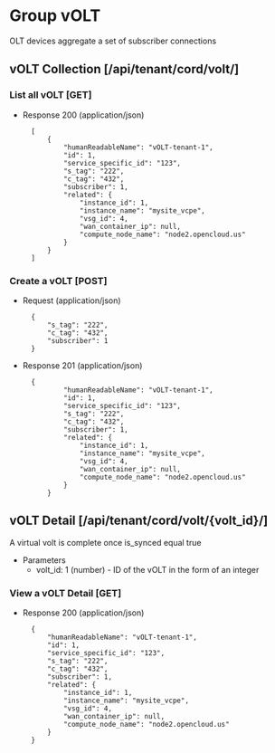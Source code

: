 # Group vOLT

OLT devices aggregate a set of subscriber connections

## vOLT Collection [/api/tenant/cord/volt/]

### List all vOLT [GET]

+ Response 200 (application/json)

        [
            {
                "humanReadableName": "vOLT-tenant-1",
                "id": 1,
                "service_specific_id": "123",
                "s_tag": "222",
                "c_tag": "432",
                "subscriber": 1,
                "related": {
                    "instance_id": 1,
                    "instance_name": "mysite_vcpe",
                    "vsg_id": 4,
                    "wan_container_ip": null,
                    "compute_node_name": "node2.opencloud.us"
                }
            }
        ]

### Create a vOLT [POST]

+ Request (application/json)

        {
            "s_tag": "222",
            "c_tag": "432",
            "subscriber": 1
        }

+ Response 201 (application/json)

        {
                "humanReadableName": "vOLT-tenant-1",
                "id": 1,
                "service_specific_id": "123",
                "s_tag": "222",
                "c_tag": "432",
                "subscriber": 1,
                "related": {
                    "instance_id": 1,
                    "instance_name": "mysite_vcpe",
                    "vsg_id": 4,
                    "wan_container_ip": null,
                    "compute_node_name": "node2.opencloud.us"
                }
            }

## vOLT Detail [/api/tenant/cord/volt/{volt_id}/]

A virtual volt is complete once is_synced equal true

+ Parameters
    + volt_id: 1 (number) - ID of the vOLT in the form of an integer

### View a vOLT Detail [GET]

+ Response 200 (application/json)

        {
            "humanReadableName": "vOLT-tenant-1",
            "id": 1,
            "service_specific_id": "123",
            "s_tag": "222",
            "c_tag": "432",
            "subscriber": 1,
            "related": {
                "instance_id": 1,
                "instance_name": "mysite_vcpe",
                "vsg_id": 4,
                "wan_container_ip": null,
                "compute_node_name": "node2.opencloud.us"
            }
        }
